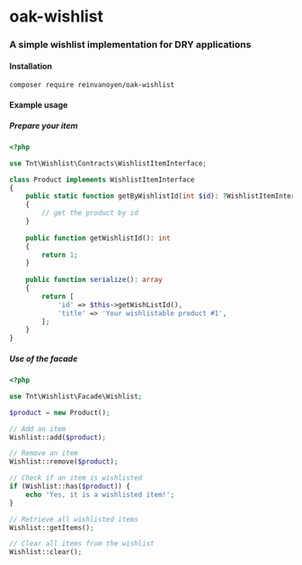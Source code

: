 # oak-wishlist
### A simple wishlist implementation for DRY applications

#### Installation

```ssh
composer require reinvanoyen/oak-wishlist
```

#### Example usage

##### Prepare your item

```php
<?php

use Tnt\Wishlist\Contracts\WishlistItemInterface;

class Product implements WishlistItemInterface
{
    public static function getByWishlistId(int $id): ?WishlistItemInterface
    {
        // get the product by id
    }
    
    public function getWishlistId(): int
    {
        return 1;
    }
    
    public function serialize(): array
    {
        return [
            'id' => $this->getWishListId(),
            'title' => 'Your wishlistable product #1',
        ];
    }
}

```
##### Use of the facade

```php
<?php

use Tnt\Wishlist\Facade\Wishlist;

$product = new Product();

// Add an item
Wishlist::add($product);

// Remove an item
Wishlist::remove($product);

// Check if an item is wishlisted
if (Wishlist::has($product)) {
    echo 'Yes, it is a wishlisted item!';
}

// Retrieve all wishlisted items
Wishlist::getItems();

// Clear all items from the wishlist
Wishlist::clear();
```